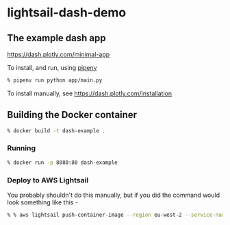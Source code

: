 # lightsail-dash-demo

## The example dash app

<https://dash.plotly.com/minimal-app>

To install, and run, using [pipenv](https://pipenv.pypa.io/en/latest/) 

```sh
% pipenv run python app/main.py
```

To install manually, see <https://dash.plotly.com/installation>

## Building the Docker container

```sh
% docker build -t dash-example .
```

### Running

```sh
% docker run -p 8080:80 dash-example
```

### Deploy to AWS Lightsail

You probably shouldn't do this manually, but if you did the command would look something like this -
```sh
% % aws lightsail push-container-image --region eu-west-2 --service-name container-service-1 --image dash-example:latest --label dash-example 
```
